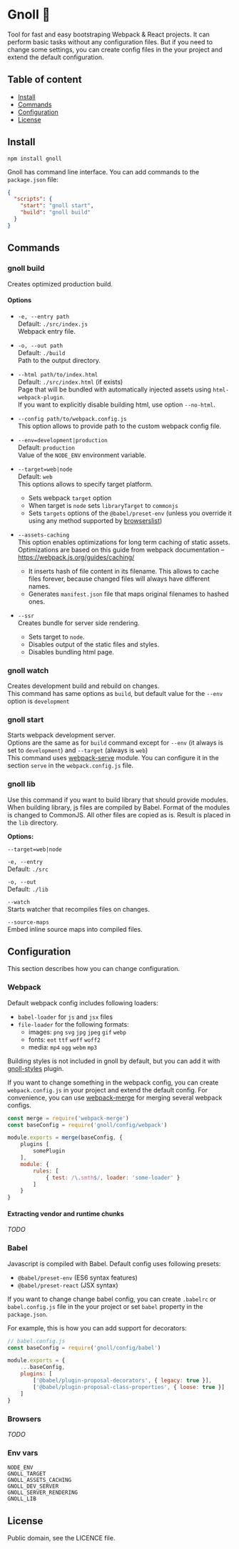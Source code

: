# Gnoll :japanese_ogre:

Tool for fast and easy bootstraping Webpack & React projects. 
It can perform basic tasks without any configuration files.
But if you need to change some settings, you can create config files 
in the your project and extend the default configuration.

## Table of content

- [Install](#install)
- [Commands](#commands)
- [Configuration](#configuration)
- [License](#license)

## Install

```
npm install gnoll
```

Gnoll has command line interface.
You can add commands to the `package.json` file:

```json
{
  "scripts": {
    "start": "gnoll start",
    "build": "gnoll build"
  }
}
```

## Commands

### gnoll build

Creates optimized production build.

#### Options

- `-e, --entry path`
  <br>
  Default: `./src/index.js`
  <br>
  Webpack entry file.

- `-o, --out path`
  <br>
  Default: `./build`
  <br>
  Path to the output directory.

- `--html path/to/index.html`
  <br>
  Default: `./src/index.html` (if exists)
  <br>
  Page that will be bundled with automatically injected assets 
  using `html-webpack-plugin`.
  <br>
  If you want to explicitly disable building html, use option `--no-html`.

- `--config path/to/webpack.config.js`
  <br>
  This option allows to provide path to the custom webpack config file.

- `--env=development|production`
  <br>
  Default: `production`
  <br>
  Value of the `NODE_ENV` environment variable.

- `--target=web|node`
  <br>
  Default: `web`
  <br>
  This options allows to specify target platform.
  - Sets webpack `target` option
  - When target is `node` sets `libraryTarget` to `commonjs`
  - Sets `targets` options of the `@babel/preset-env`
    (unless you override it using any method supported by
	[browserslist](https://github.com/browserslist/browserslist#queries))

- `--assets-caching`
  <br>
  This option enables optimizations for long term caching of static assets.
  <br>
  Optimizations are based on this guide from webpack documentation &ndash;
  https://webpack.js.org/guides/caching/
    - It inserts hash of file content in its filename.
    This allows to cache files forever, because changed files will always have
    different names.
    - Generates `manifest.json` file that maps original filenames to hashed 
	ones.

- `--ssr`
  <br>
  Creates bundle for server side rendering.
  - Sets target to `node`.
  - Disables output of the static files and styles.
  - Disables bundling html page.

### gnoll watch

Creates development build and rebuild on changes.
<br>
This command has same options as `build`, but
default value for the `--env` option is `development`

### gnoll start

Starts webpack development server.
<br>
Options are the same as for `build` command except for
`--env` (it always is set to `development`) and `--target` (always is `web`)
<br>
This command uses [webpack-serve](https://github.com/webpack-contrib/webpack-serve) module.
You can configure it in the section `serve` in the `webpack.config.js` file.

### gnoll lib

Use this command if you want to build library that should provide modules.
<br>
When building library, js files are compiled by Babel.
Format of the modules is changed to CommonJS.
All other files are copied as is. Result is placed in the `lib` directory.

**Options:**

`--target=web|node`

`-e, --entry`
<br>
Default: `./src`

`-o, --out`
<br>
Default: `./lib`

`--watch`
<br>
Starts watcher that recompiles files on changes.

`--source-maps`
<br>
Embed inline source maps into compiled files.

## Configuration

This section describes how you can change configuration.

### Webpack

Default webpack config includes following loaders:

- `babel-loader` for `js` and `jsx` files
- `file-loader` for the following formats:
	- images: `png` `svg` `jpg` `jpeg` `gif` `webp`
	- fonts: `eot` `ttf` `woff` `woff2`
	- media: `mp4` `ogg` `webm` `mp3`

Building styles is not included in gnoll by default, but you can add it with 
[gnoll-styles](https://github.com/sunflowerdeath/gnoll/tree/master/packages/gnoll-styles) plugin.

If you want to change something in the webpack config, you can create
`webpack.config.js` in your project and extend the default config.
For convenience, you can use 
[webpack-merge](https://github.com/survivejs/webpack-merge)
for merging several webpack configs.

```js
const merge = require('webpack-merge')
const baseConfig = require('gnoll/config/webpack')

module.exports = merge(baseConfig, {
    plugins [
        somePlugin
    ],
    module: {
        rules: [
            { test: /\.smth$/, loader: 'some-loader' }
        ]
    }
}
```

#### Extracting vendor and runtime chunks

_TODO_

### Babel

Javascript is compiled with Babel.
Default config uses following presets:
- `@babel/preset-env` (ES6 syntax features)
- `@babel/preset-react` (JSX syntax)

If you want to change change babel config, you can create `.babelrc` or
`babel.config.js` file in the your project or set `babel` property 
in the `package.json`.

For example, this is how you can add support for decorators:
```js
// babel.config.js
const baseConfig = require('gnoll/config/babel')

module.exports = {
	...baseConfig,
	plugins: [
		['@babel/plugin-proposal-decorators', { legacy: true }],
		['@babel/plugin-proposal-class-properties', { loose: true }]
	]
}
```

### Browsers

_TODO_

### Env vars

```
NODE_ENV
GNOLL_TARGET
GNOLL_ASSETS_CACHING
GNOLL_DEV_SERVER
GNOLL_SERVER_RENDERING
GNOLL_LIB
```

## License

Public domain, see the LICENCE file.
